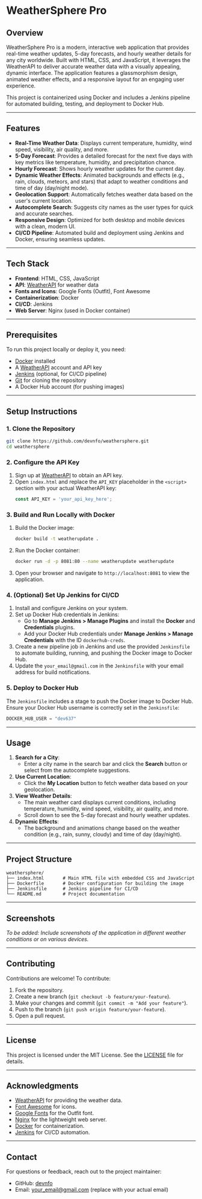 # WeatherSphere Pro

## Overview
WeatherSphere Pro is a modern, interactive web application that provides real-time weather updates, 5-day forecasts, and hourly weather details for any city worldwide. Built with HTML, CSS, and JavaScript, it leverages the WeatherAPI to deliver accurate weather data with a visually appealing, dynamic interface. The application features a glassmorphism design, animated weather effects, and a responsive layout for an engaging user experience.

This project is containerized using Docker and includes a Jenkins pipeline for automated building, testing, and deployment to Docker Hub.

---

## Features
- **Real-Time Weather Data**: Displays current temperature, humidity, wind speed, visibility, air quality, and more.
- **5-Day Forecast**: Provides a detailed forecast for the next five days with key metrics like temperature, humidity, and precipitation chance.
- **Hourly Forecast**: Shows hourly weather updates for the current day.
- **Dynamic Weather Effects**: Animated backgrounds and effects (e.g., rain, clouds, meteors, and stars) that adapt to weather conditions and time of day (day/night mode).
- **Geolocation Support**: Automatically fetches weather data based on the user's current location.
- **Autocomplete Search**: Suggests city names as the user types for quick and accurate searches.
- **Responsive Design**: Optimized for both desktop and mobile devices with a clean, modern UI.
- **CI/CD Pipeline**: Automated build and deployment using Jenkins and Docker, ensuring seamless updates.

---

## Tech Stack
- **Frontend**: HTML, CSS, JavaScript
- **API**: [WeatherAPI](https://www.weatherapi.com/) for weather data
- **Fonts and Icons**: Google Fonts (Outfit), Font Awesome
- **Containerization**: Docker
- **CI/CD**: Jenkins
- **Web Server**: Nginx (used in Docker container)

---

## Prerequisites
To run this project locally or deploy it, you need:
- [Docker](https://www.docker.com/get-started) installed
- A [WeatherAPI](https://www.weatherapi.com/) account and API key
- [Jenkins](https://www.jenkins.io/) (optional, for CI/CD pipeline)
- [Git](https://git-scm.com/) for cloning the repository
- A Docker Hub account (for pushing images)

---

## Setup Instructions

### 1. Clone the Repository
```bash
git clone https://github.com/devnfo/weathersphere.git
cd weathersphere
```

### 2. Configure the API Key
1. Sign up at [WeatherAPI](https://www.weatherapi.com/) to obtain an API key.
2. Open `index.html` and replace the `API_KEY` placeholder in the `<script>` section with your actual WeatherAPI key:
   ```javascript
   const API_KEY = 'your_api_key_here';
   ```

### 3. Build and Run Locally with Docker
1. Build the Docker image:
   ```bash
   docker build -t weatherupdate .
   ```
2. Run the Docker container:
   ```bash
   docker run -d -p 8081:80 --name weatherupdate weatherupdate
   ```
3. Open your browser and navigate to `http://localhost:8081` to view the application.

### 4. (Optional) Set Up Jenkins for CI/CD
1. Install and configure Jenkins on your system.
2. Set up Docker Hub credentials in Jenkins:
   - Go to **Manage Jenkins > Manage Plugins** and install the **Docker** and **Credentials** plugins.
   - Add your Docker Hub credentials under **Manage Jenkins > Manage Credentials** with the ID `dockerhub-creds`.
3. Create a new pipeline job in Jenkins and use the provided `Jenkinsfile` to automate building, running, and pushing the Docker image to Docker Hub.
4. Update the `your_email@gmail.com` in the `Jenkinsfile` with your email address for build notifications.

### 5. Deploy to Docker Hub
The `Jenkinsfile` includes a stage to push the Docker image to Docker Hub. Ensure your Docker Hub username is correctly set in the `Jenkinsfile`:
```groovy
DOCKER_HUB_USER = "dev637"
```

---

## Usage
1. **Search for a City**:
   - Enter a city name in the search bar and click the **Search** button or select from the autocomplete suggestions.
2. **Use Current Location**:
   - Click the **My Location** button to fetch weather data based on your geolocation.
3. **View Weather Details**:
   - The main weather card displays current conditions, including temperature, humidity, wind speed, visibility, air quality, and more.
   - Scroll down to see the 5-day forecast and hourly weather updates.
4. **Dynamic Effects**:
   - The background and animations change based on the weather condition (e.g., rain, sunny, cloudy) and time of day (day/night).

---

## Project Structure
```
weathersphere/
├── index.html       # Main HTML file with embedded CSS and JavaScript
├── Dockerfile       # Docker configuration for building the image
├── Jenkinsfile      # Jenkins pipeline for CI/CD
└── README.md        # Project documentation
```

---

## Screenshots
*To be added: Include screenshots of the application in different weather conditions or on various devices.*

---

## Contributing
Contributions are welcome! To contribute:
1. Fork the repository.
2. Create a new branch (`git checkout -b feature/your-feature`).
3. Make your changes and commit (`git commit -m "Add your feature"`).
4. Push to the branch (`git push origin feature/your-feature`).
5. Open a pull request.

---

## License
This project is licensed under the MIT License. See the [LICENSE](LICENSE) file for details.

---

## Acknowledgments
- [WeatherAPI](https://www.weatherapi.com/) for providing the weather data.
- [Font Awesome](https://fontawesome.com/) for icons.
- [Google Fonts](https://fonts.google.com/) for the Outfit font.
- [Nginx](https://www.nginx.com/) for the lightweight web server.
- [Docker](https://www.docker.com/) for containerization.
- [Jenkins](https://www.jenkins.io/) for CI/CD automation.

---

## Contact
For questions or feedback, reach out to the project maintainer:
- GitHub: [devnfo](https://github.com/devnfo)
- Email: your_email@gmail.com (replace with your actual email)